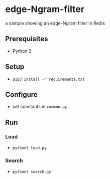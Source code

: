 # edge-Ngram-filter
a sample showing an edge-Ngram filter in Redis

## Prerequisites
- Python 3

## Setup
- ```pip3 install -r requirements.txt```

## Configure
- set constants in `common.py`

## Run

### Load
- ```python3 load.py```

### Search
- ```python3 search.py```
